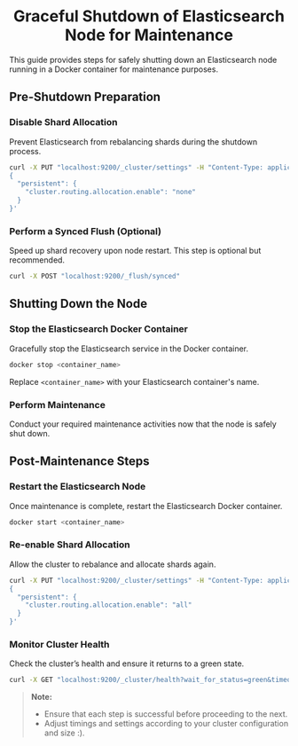 
<div align="center">
    <h1>Graceful Shutdown of Elasticsearch Node for Maintenance</h1>
</div>

This guide provides steps for safely shutting down an Elasticsearch node running in a Docker container for maintenance purposes.

## Pre-Shutdown Preparation

### Disable Shard Allocation
Prevent Elasticsearch from rebalancing shards during the shutdown process.
```bash
curl -X PUT "localhost:9200/_cluster/settings" -H "Content-Type: application/json" -d'
{
  "persistent": {
    "cluster.routing.allocation.enable": "none"
  }
}'
```

### Perform a Synced Flush (Optional)
Speed up shard recovery upon node restart. This step is optional but recommended.
```bash
curl -X POST "localhost:9200/_flush/synced"
```

## Shutting Down the Node

### Stop the Elasticsearch Docker Container
Gracefully stop the Elasticsearch service in the Docker container.
```bash
docker stop <container_name>
```
Replace `<container_name>` with your Elasticsearch container's name.

### Perform Maintenance
Conduct your required maintenance activities now that the node is safely shut down.

## Post-Maintenance Steps

### Restart the Elasticsearch Node
Once maintenance is complete, restart the Elasticsearch Docker container.
```bash
docker start <container_name>
```

### Re-enable Shard Allocation
Allow the cluster to rebalance and allocate shards again.
```bash
curl -X PUT "localhost:9200/_cluster/settings" -H "Content-Type: application/json" -d'
{
  "persistent": {
    "cluster.routing.allocation.enable": "all"
  }
}'
```

### Monitor Cluster Health
Check the cluster’s health and ensure it returns to a green state.
```bash
curl -X GET "localhost:9200/_cluster/health?wait_for_status=green&timeout=50s"
```

> **Note:**
> - Ensure that each step is successful before proceeding to the next.
> - Adjust timings and settings according to your cluster configuration and size :).

